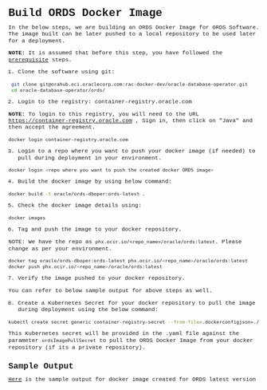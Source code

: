 <span style="font-family:Liberation mono; font-size:0.8em; line-height: 1.2em">

# Build ORDS Docker Image

In the below steps, we are building an ORDS Docker Image for ORDS Software. The image built can be later pushed to a local repository to be used later for a deployment.

**NOTE:** It is assumed that before this step, you have followed the [prerequisite](./../README.md#prerequsites-to-manage-pdb-life-cycle-using-oracle-db-operator-on-prem-database-controller) steps.

1. Clone the software using git:
```sh
 git clone git@orahub.oci.oraclecorp.com:rac-docker-dev/oracle-database-operator.git
 cd oracle-database-operator/ords/
```

2. Login to the registry: container-registry.oracle.com

**NOTE:** To login to this registry, you will need to the URL https://container-registry.oracle.com , Sign in, then click on "Java" and then accept the agreement.

```bash
docker login container-registry.oracle.com
``` 

3. Login to a repo where you want to push your docker image (if needed) to pull during deployment in your environment.

```bash
docker login <repo where you want to push the created docker ORDS image>
```

4. Build the docker image by using below command:

```bash
docker build -t oracle/ords-dboper:ords-latest .
```

5. Check the docker image details using:

```bash
docker images
```

6. Tag and push the image to your docker repository.

NOTE: We have the repo as `phx.ocir.io/<repo_name>/oracle/ords:latest`. Please change as per your environment.

```bash
docker tag oracle/ords-dboper:ords-latest phx.ocir.io/<repo_name>/oracle/ords:latest
docker push phx.ocir.io/<repo_name>/oracle/ords:latest
```

7. Verify the image pushed to your docker repository.

You can refer to below sample output for above steps as well.

8. Create a Kubernetes Secret for your docker repository to pull the image during deployment using the below command:

```bash
kubectl create secret generic container-registry-secret --from-file=.dockerconfigjson=./.docker/config.json --type=kubernetes.io/dockerconfigjson -n oracle-database-operator-system
```

This Kubernetes secret will be provided in the .yaml file against the parameter `ordsImagePullSecret` to pull the ORDS Docker Image from your docker repository (if its a private repository).

## Sample Output

[Here](./ords_image.log) is the sample output for docker image created for ORDS  latest version

